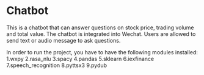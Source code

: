 # Chatbot
This is a chatbot that can answer questions on stock price, trading volume and total value. The chatbot is integrated into Wechat. Users are allowed to send text or audio message to ask questions.

In order to run the project, you have to have the following modules installed:
1.wxpy
2.rasa_nlu
3.spacy
4.pandas
5.sklearn
6.iexfinance
7.speech_recognition
8.pyttsx3
9.pydub
